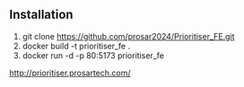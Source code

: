 ## Installation

1. git clone https://github.com/prosar2024/Prioritiser_FE.git
2. docker build -t prioritiser_fe .
3. docker run -d  -p 80:5173 prioritiser_fe

http://prioritiser.prosartech.com/